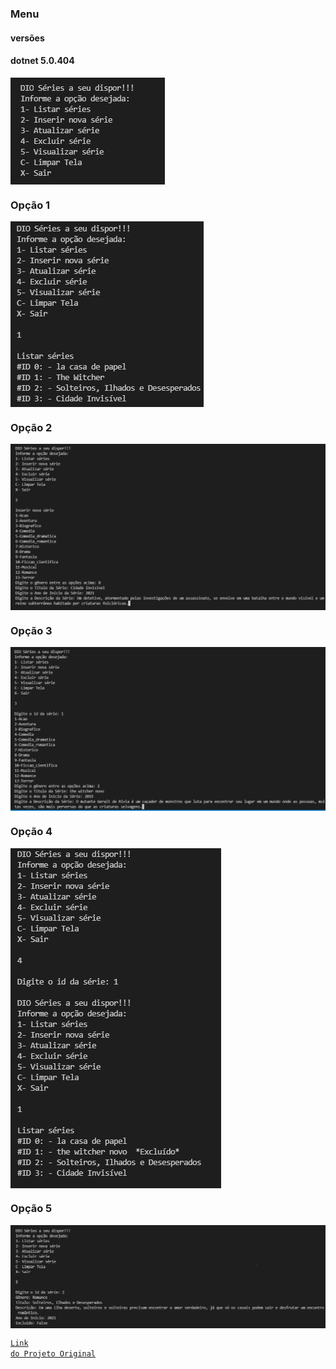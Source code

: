 ### Menu 
#### versões 
#### dotnet 5.0.404
<div>
    <img  align ="center" src = "https://github.com/fabricioaugus/Decola-Tech/blob/main/ProjetoDio/Dio.Serie/img_do_Projeto/Menu.png"></img>
</div>

<h3> Opção 1</h3>
<div>
    <img  align ="center" src = "https://github.com/fabricioaugus/Decola-Tech/blob/main/ProjetoDio/Dio.Serie/img_do_Projeto/opcao_1.png"></img>
</div>
<h3> Opção 2</h3>
<div>
    <img  align ="center" src = "https://github.com/fabricioaugus/Decola-Tech/blob/main/ProjetoDio/Dio.Serie/img_do_Projeto/opcao_2.png"></img>
</div>
<h3> Opção 3</h3>
<div>
    <img  align ="center" src = "https://github.com/fabricioaugus/Decola-Tech/blob/main/ProjetoDio/Dio.Serie/img_do_Projeto/opcao_3.png"></img>
</div>
<h3> Opção 4</h3>
<div>
    <img  align ="center" src = "https://github.com/fabricioaugus/Decola-Tech/blob/main/ProjetoDio/Dio.Serie/img_do_Projeto/opcao_4.png"></img>
</div>
<h3> Opção 5</h3>
<div>
    <img  align ="center" src = "https://github.com/fabricioaugus/Decola-Tech/blob/main/ProjetoDio/Dio.Serie/img_do_Projeto/opcao_5.png"></img>
</div>

<code><a href="https://github.com/elizarp/dio-dotnet-poo-lab-2">Link do Projeto Original</a></code>
